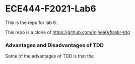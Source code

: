 # ECE444-F2021-Lab6

This is the repo for lab 6.

This repo is a clone of https://github.com/mjhea0/flaskr-tdd

### Advantages and Disadvantages of TDD

Some of the advantages of TDD is that the 
